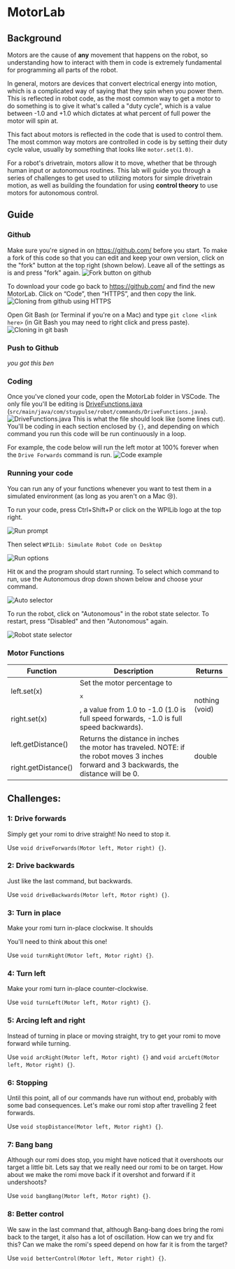 # MotorLab

## Background

Motors are the cause of **any** movement that happens on the robot, so understanding how to interact with them in code is extremely fundamental for programming all parts of the robot. 

In general, motors are devices that convert electrical energy into motion, which is a complicated way of saying that they spin when you power them. This is reflected in robot code, as the most common way to get a motor to do something is to give it what's called a "duty cycle", which is a value between -1.0 and +1.0 which dictates at what percent of full power the motor will spin at. 

This fact about motors is reflected in the code that is used to control them. The most common way motors are controlled in code is by setting their duty cycle value, usually by something that looks like `motor.set(1.0)`. 

For a robot's drivetrain, motors allow it to move, whether that be through human input or autonomous routines. This lab will guide you through a series of challenges to get used to utilizing motors for simple drivetrain motion, as well as building the foundation for using **control theory** to use motors for autonomous control.

## Guide

### Github
Make sure you're signed in on https://github.com/ before you start. To make a fork of this code so that you can edit and keep your own version, click on the "fork" button at the top right (shown below). Leave all of the settings as is and press "fork" again.
![Fork button on github](images/fork.png)

To download your code go back to https://github.com/ and find the new MotorLab. Click on “Code”, then “HTTPS”, and then copy the link.
![Cloning from github using HTTPS](images/clone.png)

Open Git Bash (or Terminal if you're on a Mac) and type `git clone <link here>` (in Git Bash you may need to right click and press paste).
![Cloning in git bash](images/term.png)

### Push to Github

*you got this ben*

### Coding
Once you've cloned your code, open the MotorLab folder in VSCode. The only file you'll be editing is [DriveFunctions.java](src/main/java/com/stuypulse/robot/commands/DriveFunctions.java) (`src/main/java/com/stuypulse/robot/commands/DriveFunctions.java`).
![DriveFunctions.java](images/drivefuncs.png)
This is what the file should look like (some lines cut). You'll be coding in each section enclosed by `{}`, and depending on which command you run this code will be run continuously in a loop.

For example, the code below will run the left motor at 100% forever when the `Drive Forwards` command is run.
![Code example](images/driveexample.png)

### Running your code
You can run any of your functions whenever you want to test them in a simulated environment (as long as you aren't on a Mac 😢).

To run your code, press Ctrl+Shift+P or click on the WPILib logo at the top right.

![Run prompt](images/runprompt.png)

Then select `WPILib: Simulate Robot Code on Desktop`

![Run options](images/runmenu.png)

Hit `OK` and the program should start running.
To select which command to run, use the Autonomous drop down shown below and choose your command.

![Auto selector](images/autochooser.png)

To run the robot, click on "Autonomous" in the robot state selector. To restart, press "Disabled" and then "Autonomous" again.

![Robot state selector](images/robotstate.png)

### Motor Functions
<table>
    <thead>
        <tr>
            <th>Function</th>
            <th>Description</th>
            <th>Returns</th>
        </tr>
    </thead>
    <tbody>
        <tr>
            <td>left.set(x)</td>
            <td rowspan=2>Set the motor percentage to <pre>x</pre>, a value from 1.0 to -1.0 (1.0 is full speed forwards, -1.0 is full speed backwards).</td>
            <td rowspan=2>nothing (void)</td>
        </tr>
        <tr>
            <td>right.set(x)</td>
        </tr>
        <tr>
            <td>left.getDistance()</td>
            <td rowspan=2>Returns the distance in inches the motor has traveled. NOTE: if the robot moves 3 inches forward and 3 backwards, the distance will be 0.</td>
            <td rowspan=2>double</td>
        </tr>
        <tr>
            <td>right.getDistance()</td>
        </tr>
    </tbody>
</table>

## Challenges:

### 1: Drive forwards
Simply get your romi to drive straight! No need to stop it.

Use `void driveForwards(Motor left, Motor right) {}`.

### 2: Drive backwards
Just like the last command, but backwards.

Use `void driveBackwards(Motor left, Motor right) {}`.

### 3: Turn in place
Make your romi turn in-place clockwise. It shoulds

You'll need to think about this one!

Use `void turnRight(Motor left, Motor right) {}`.

### 4: Turn left
Make your romi turn in-place counter-clockwise.

Use `void turnLeft(Motor left, Motor right) {}`.

### 5: Arcing left and right
Instead of turning in place or moving straight, try to get your romi to move forward while turning.

Use `void arcRight(Motor left, Motor right) {}` and `void arcLeft(Motor left, Motor right) {}`.

### 6: Stopping
Until this point, all of our commands have run without end, probably with some bad consequences. Let's make our romi stop after travelling 2 feet forwards.

Use `void stopDistance(Motor left, Motor right) {}`.

### 7: Bang bang
Although our romi does stop, you might have noticed that it overshoots our target a little bit. Lets say that we really need our romi to be on target. How about we make the romi move back if it overshot and forward if it undershoots?

Use `void bangBang(Motor left, Motor right) {}`.

### 8: Better control
We saw in the last command that, although Bang-bang does bring the romi back to the target, it also has a lot of oscillation. How can we try and fix this? Can we make the romi's speed depend on how far it is from the target?

Use `void betterControl(Motor left, Motor right) {}`.
